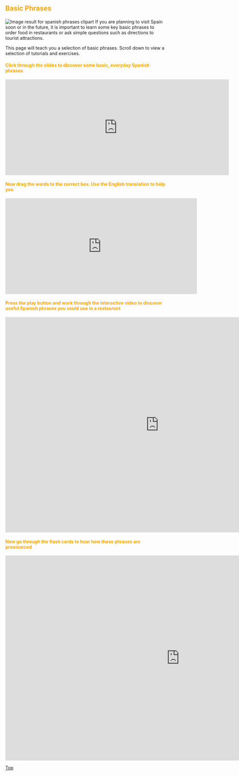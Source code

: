 <h2><p style="color:orange;">Basic Phrases</p></h2>
<p></p>
<img class="imgLeft"
src="https://comps.canstockphoto.com/bienvenida-hola-gracias-espana-vector-clipart_csp58948508.jpg" 
alt="Image result for spanish phrases clipart">
     If you are planning to visit Spain soon or in the future, it is important to learn some key basic phrases to order food in restaurants or ask simple questions such as directions to tourist attractions. <p></p>This page will teach you a selection of basic phrases. Scroll down to view a selection of tutorials and exercises.
<div style="clear:both;"> </div>
 
 <p> <h4><p style="color:orange;"> Click through the slides to discover some basic, everyday Spanish phrases</p></h4> <iframe src="https://h5p.org/h5p/embed/392678" width="700" height="300" frameborder="0" allowfullscreen="allowfullscreen"></iframe><script src="https://h5p.org/sites/all/modules/h5p/library/js/h5p-resizer.js" charset="UTF-8"></script>
  </p>
  
  <p> <h4><p style="color:orange;">Now drag the words to the correct box. Use the English translation to help you</p></h4>
     <iframe src="https://h5p.org/h5p/embed/392745" width="600" height="300" frameborder="0" allowfullscreen="allowfullscreen"></iframe><script src="https://h5p.org/sites/all/modules/h5p/library/js/h5p-resizer.js" charset="UTF-8"></script>
     </p>
   <div style="clear:both;"> </div>
<p></p>
  <h4><p style="color:orange;">Press the play button and work through the interactive video to discover useful Spanish phrases you could use in a restaurant</p></h4>
<iframe src="https://h5p.org/h5p/embed/392547" width="960" height="674" frameborder="0" allowfullscreen="allowfullscreen"></iframe><script src="https://h5p.org/sites/all/modules/h5p/library/js/h5p-resizer.js" charset="UTF-8"></script>
<p></p>
<h4><p style="color:orange;">Now go through the flash cards to hear how these phrases are pronounced</p></h4>
<iframe src="https://h5p.org/h5p/embed/392621" width="1090" height="642" frameborder="0" allowfullscreen="allowfullscreen"></iframe><script src="https://h5p.org/sites/all/modules/h5p/library/js/h5p-resizer.js" charset="UTF-8"></script>
<p></p>
<a href="#top">Top</a>
